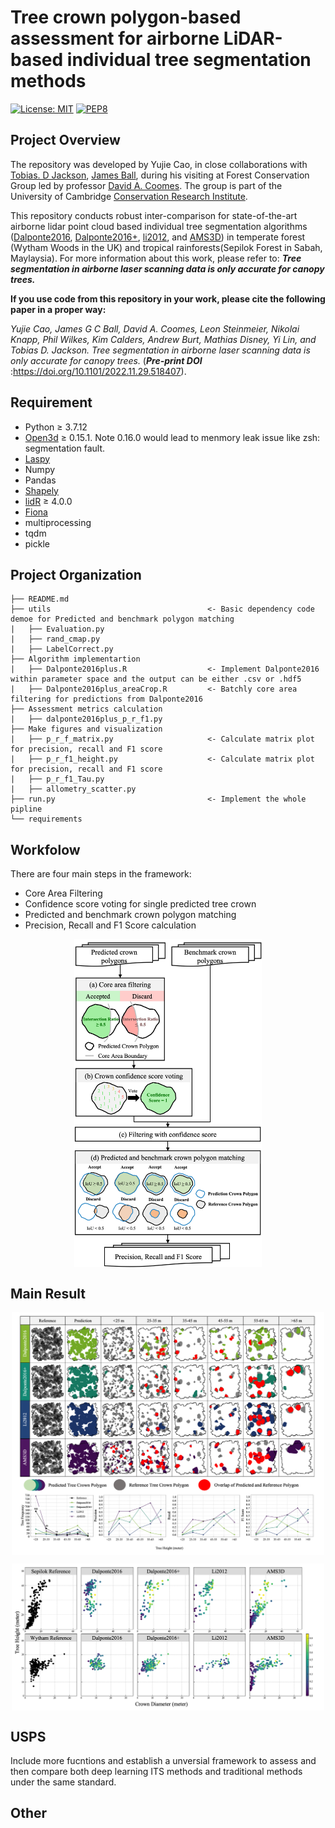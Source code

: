 # Tree crown polygon-based assessment for airborne LiDAR-based individual tree segmentation methods #

 [![License: MIT](https://img.shields.io/badge/License-MIT-blue.svg)](https://opensource.org/licenses/MIT) [![PEP8](https://img.shields.io/badge/code%20style-pep8-orange.svg)](https://www.python.org/dev/peps/pep-0008/)
 
## Project Overview ##
The repository was developed by Yujie Cao, in close collaborations with [Tobias. D Jackson](https://github.com/TobyDJackson), [James Ball](https://github.com/PatBall1), during his visiting at Forest Conservation Group led by professor [David A. Coomes](https://scholar.google.com/citations?user=CXkjEhIAAAAJ&hl=en&oi=ao). The group is part of the University of Cambridge [Conservation Research Institute](https://www.conservation.cam.ac.uk/). 

This repository conducts robust inter-comparison for state-of-the-art airborne lidar point cloud based individual tree segmentation algorithms ([Dalponte2016](https://besjournals.onlinelibrary.wiley.com/doi/10.1111/2041-210X.12575), [Dalponte2016+](https://www.sciencedirect.com/science/article/pii/S0034425717301098), [li2012](https://www.ingentaconnect.com/content/asprs/pers/2012/00000078/00000001/art00006), and [AMS3D](https://www.sciencedirect.com/science/article/abs/pii/S0034425716302292)) in temperate forest (Wytham Woods in the UK) and tropical rainforests(Sepilok Forest in Sabah, Maylaysia). For more information about this work, please refer to: *__Tree segmentation in airborne laser scanning
data is only accurate for canopy trees.__*

__If you use code from this repository in your work, please cite the following paper in a proper way:__

*Yujie Cao, James G C Ball, David A. Coomes, Leon Steinmeier, Nikolai Knapp, Phil Wilkes, Kim Calders, Andrew Burt, Mathias Disney, Yi Lin, and Tobias D. Jackson. Tree segmentation in airborne laser scanning
data is only accurate for canopy trees.* (*__Pre-print DOI__* :https://doi.org/10.1101/2022.11.29.518407).

## Requirement ##
+ Python $\geqslant$ 3.7.12
+ [Open3d](http://www.open3d.org/) $\geqslant$ 0.15.1. Note 0.16.0 would lead to menmory leak issue like zsh: segmentation fault.
+ [Laspy](https://laspy.readthedocs.io/en/latest/index.html)
+ Numpy
+ Pandas
+ [Shapely](https://shapely.readthedocs.io/en/stable/manual.html)
+ [lidR](https://github.com/r-lidar/lidR) $\geqslant$ 4.0.0
+ [Fiona](https://github.com/Toblerity/Fiona)
+ multiprocessing
+ tqdm
+ pickle

## Project Organization ##
```
├── README.md
├── utils                                   <- Basic dependency code demoe for Predicted and benchmark polygon matching
|   ├── Evaluation.py
|   ├── rand_cmap.py
|   ├── LabelCorrect.py            
├── Algorithm implementartion
|   ├── Dalponte2016plus.R                  <- Implement Dalponte2016 within parameter space and the output can be either .csv or .hdf5
|   ├── Dalponte2016plus_areaCrop.R         <- Batchly core area filtering for predictions from Dalponte2016 
├── Assessment metrics calculation              
|   ├── dalponte2016plus_p_r_f1.py
├── Make figures and visualization   
|   ├── p_r_f_matrix.py                     <- Calculate matrix plot for precision, recall and F1 score                   
|   ├── p_r_f1_height.py                    <- Calculate matrix plot for precision, recall and F1 score           
|   ├── p_r_f1_Tau.py
|   ├── allometry_scatter.py
├── run.py                                  <- Implement the whole pipline                   
└── requirements
```

## Workfolow ##

There are four main steps in the framework:

+ Core Area Filtering
+ Confidence score voting for single predicted tree crown
+ Predicted and benchmark crown polygon matching
+ Precision, Recall and F1 Score calculation

<p align="center">
<img width="300" align="center" alt="predictions" src= ./Figures/assessment_strategy.png>
</p>

## Main Result ##
<p align="center">
<img width="500" align="center" alt="predictions" src= ./Figures/sepilok_p_r_f1_height.png>
</p>

<p align="center">
<img width="500" align="center" alt="predictions" src= ./Figures/allometry_IoU_scatter.png>
</p>

## USPS ##
Include more fucntions and establish a unversial framework to assess and then compare both deep learning ITS methods and traditional methods under the same standard.

## Other ##

